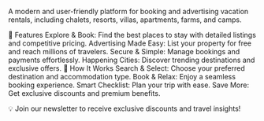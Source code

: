 
A modern and user-friendly platform for booking and advertising vacation rentals, including chalets, resorts, villas, apartments, farms, and camps.

🌟 Features
Explore & Book: Find the best places to stay with detailed listings and competitive pricing.
Advertising Made Easy: List your property for free and reach millions of travelers.
Secure & Simple: Manage bookings and payments effortlessly.
Happening Cities: Discover trending destinations and exclusive offers.
🚀 How It Works
Search & Select: Choose your preferred destination and accommodation type.
Book & Relax: Enjoy a seamless booking experience.
Smart Checklist: Plan your trip with ease.
Save More: Get exclusive discounts and premium benefits.

💡 Join our newsletter to receive exclusive discounts and travel insights!

